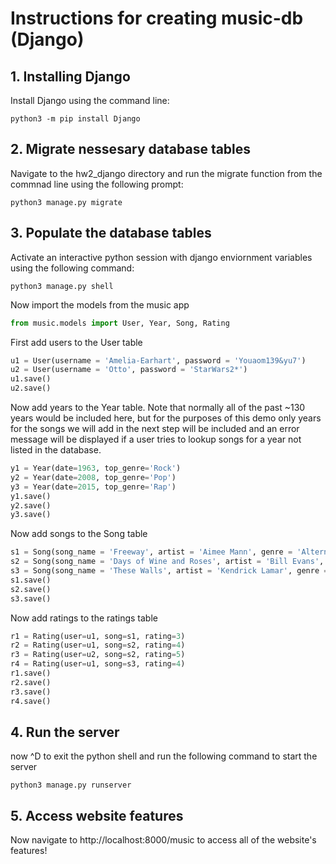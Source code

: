 # Instructions for creating music-db (Django)

## 1. Installing Django

Install Django using the command line:

```shell
python3 -m pip install Django
```

## 2. Migrate nessesary database tables

Navigate to the hw2_django directory and run the migrate function from the commnad line using the following prompt:

```shell
python3 manage.py migrate
```

## 3. Populate the database tables

Activate an interactive python session with django enviornment variables using the following command:

```shell
python3 manage.py shell
```

Now import the models from the music app

```python
from music.models import User, Year, Song, Rating
```

First add users to the User table

```python
u1 = User(username = 'Amelia-Earhart', password = 'Youaom139&yu7')
u2 = User(username = 'Otto', password = 'StarWars2*')
u1.save()
u2.save()
```

Now add years to the Year table. Note that normally all of the past ~130 years would be included here, but for the purposes of this demo only years for the songs
we will add in the next step will be included and an error message will be displayed if a user tries to lookup songs for a year not listed in the database. 

```python
y1 = Year(date=1963, top_genre='Rock')
y2 = Year(date=2008, top_genre='Pop')
y3 = Year(date=2015, top_genre='Rap')
y1.save()
y2.save()
y3.save()
```

Now add songs to the Song table

```python
s1 = Song(song_name = 'Freeway', artist = 'Aimee Mann', genre = 'Alternative', year = y2)
s2 = Song(song_name = 'Days of Wine and Roses', artist = 'Bill Evans', genre = 'Jazz', year = y1)
s3 = Song(song_name = 'These Walls', artist = 'Kendrick Lamar', genre = 'Rap', year = y3)
s1.save()
s2.save()
s3.save()
```

Now add ratings to the ratings table

```python
r1 = Rating(user=u1, song=s1, rating=3)
r2 = Rating(user=u1, song=s2, rating=4)
r3 = Rating(user=u2, song=s2, rating=5)
r4 = Rating(user=u1, song=s3, rating=4)
r1.save()
r2.save()
r3.save()
r4.save()
```

## 4. Run the server 

now ^D to exit the python shell and run the following command to start the server

```shell
python3 manage.py runserver
```

## 5. Access website features

Now navigate to http://localhost:8000/music to access all of the website's features!


